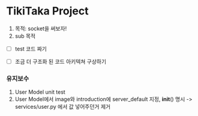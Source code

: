 # TikiTaka Project

1. 목적: socket을 써보자!
2. sub 목적  
- [ ] test 코드 짜기
- [ ] 조금 더 구조화 된 코드 아키텍쳐 구상하기


### 유지보수

1) User Model unit test
2) User Model에서 image와 introduction에 server_default 지정, __init__() 명시 -> services/user.py 에서 값 넣어주던거 제거
